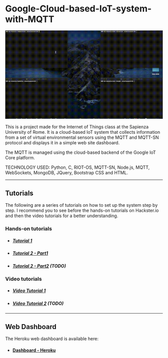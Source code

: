 # Google-Cloud-based-IoT-system-with-MQTT
![img](./img/testvel.gif)

This is a project made for the Internet of Things class at the Sapienza University of Rome.
It is a cloud-based IoT system that collects information from a set of virtual environmental sensors using the MQTT and MQTT-SN protocol and displays it in a simple web site dashboard.

The MQTT is managed using the cloud-based backend of the Google IoT Core platform.

TECHNOLOGY USED: Python, C, RIOT-OS, MQTT-SN, Node.js, MQTT, WebSockets, MongoDB, JQuery, Bootstrap CSS and HTML.
___
## Tutorials
The following are a series of tutorials on how to set up the system step by step. I recommend you to see before the hands-on tutorials on Hackster.io and then the video tutorials for a better understanding.

### Hands-on tutorials

* ##### [Tutorial 1](https://www.hackster.io/valeriocoretti/cloud-based-iot-system-with-mqtt-32c4dd)
* ##### [Tutorial 2 - Part1](https://www.hackster.io/valeriocoretti/cloud-system-based-on-riot-mqtt-sn-and-google-iot-part-1-6f4cff)
* ##### [Tutorial 2 - Part2]() (TODO)

### Video tutorials
* ##### [Video Tutorial 1](https://youtu.be/lChD2VoH1Jk)
* ##### [Video Tutorial 2]() (TODO)
___
## Web Dashboard
The Heroku web dashboard is available here:
* #### [Dashboard - Heroku](https://iot-assignment1.herokuapp.com)